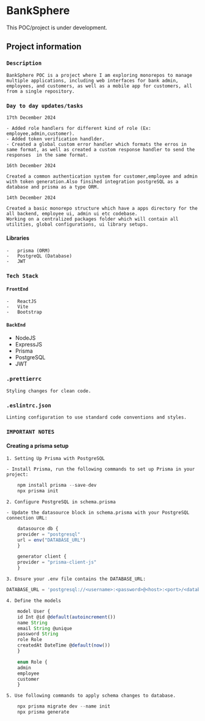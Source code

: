 # BankSphere

This POC/project is under development.

## Project information

### `Description`

    BankSphere POC is a project where I am exploring monorepos to manage multiple applications, including web interfaces for bank admin, employees, and customers, as well as a mobile app for customers, all from a single repository.

### `Day to day updates/tasks`

`17th December 2024`

    - Added role handlers for different kind of role (Ex: employee,admin,customer).
    - Added token verification handlder.
    - Created a global custom error handler which formats the erros in same format, as well as created a custom response handler to send the responses  in the same format.

`16th December 2024`

    Created a common authentication system for customer,employee and admin with token generation.Also finsihed integration postgreSQL as a database and prisma as a type ORM.

`14th December 2024`

    Created a basic monorepo structure which have a apps directory for the all backend, employee ui, admin ui etc codebase.
    Working on a centralized packages folder which will contain all utilities, global configurations, ui library setups.

#### Libraries

    -   prisma (ORM)
    -   PostgreQL (Database)
    -   JWT

### `Tech Stack`

#### `FrontEnd`

    -   ReactJS
    -   Vite
    -   Bootstrap

#### `BackEnd`

-   NodeJS
-   ExpressJS
-   Prisma
-   PostgreSQL
-   JWT

### `.prettierrc`

    Styling changes for clean code.

### `.eslintrc.json`

    Linting configuration to use standard code conventions and styles.

### `IMPORTANT NOTES`

#### Creating a prisma setup

    1. Setting Up Prisma with PostgreSQL

    - Install Prisma, run the following commands to set up Prisma in your project:

```javascript
    npm install prisma --save-dev
    npx prisma init
```

    2. Configure PostgreSQL in schema.prisma

    - Update the datasource block in schema.prisma with your PostgreSQL connection URL:

```javascript
    datasource db {
    provider = "postgresql"
    url = env("DATABASE_URL")
    }

    generator client {
    provider = "prisma-client-js"
    }
```

    3. Ensure your .env file contains the DATABASE_URL:

```javascript
DATABASE_URL = 'postgresql://<username>:<password>@<host>:<port>/<database>?schema=public';
```

    4. Define the models

```javascript
    model User {
    id Int @id @default(autoincrement())
    name String
    email String @unique
    password String
    role Role
    createdAt DateTime @default(now())
    }

    enum Role {
    admin
    employee
    customer
    }
```

    5. Use following commands to apply schema changes to database.

```javascript
    npx prisma migrate dev --name init
    npx prisma generate
```
